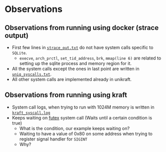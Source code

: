 # Observations
## Observations from running using docker (strace output)
- First few lines in [`strace_out.txt`](strace_out.txt) do not have system calls specific to `SQLite`.
    - `execve`, `arch_prctl`, `set_tid_address`, `brk`, `mmap(line 6)` are related to \
    setting up the sqlite process and memory region for it.
- All the system calls except the ones in last point are written in [`uniq_syscalls.txt`](uniq_syscalls.txt).
- All other system calls are implemented already in unikraft.
## Observations from running using kraft
- System call logs, when trying to run with 1024M memory is written in [`kraft_syscall.log`](kraft_syscall.log)
- Keeps waiting on [futex](https://man7.org/linux/man-pages/man2/futex.2.html) system call (Waits until a certain condition is true)
    - What is the condition, our example keeps waiting on?
    - Waiting to have a value of 0x80 on some address when trying to register signal handler for `SIGINT`
    - Why?
